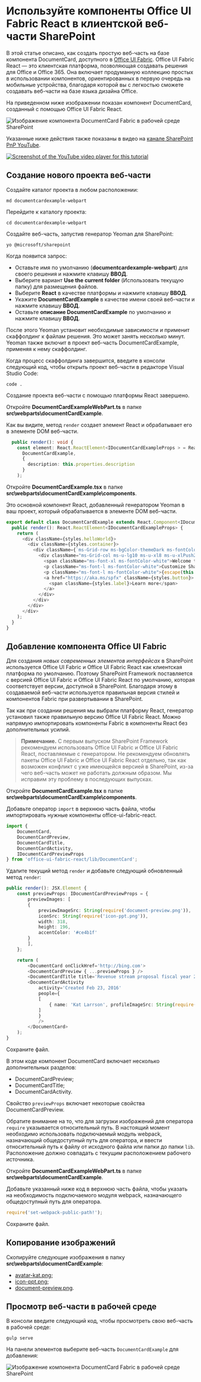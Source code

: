 # <a name="use-office-ui-fabric-react-components-in-your-sharepoint-client-side-web-part"></a>Используйте компоненты Office UI Fabric React в клиентской веб-части SharePoint

В этой статье описано, как создать простую веб-часть на базе компонента DocumentCard, доступного в [Office UI Fabric](https://github.com/OfficeDev/office-ui-fabric-react). Office UI Fabric React — это клиентская платформа, позволяющая создавать решения для Office и Office 365. Она включает продуманную коллекцию простых в использовании компонентов, ориентированных в первую очередь на мобильные устройства, благодаря которой вы с легкостью сможете создавать веб-части на базе языка дизайна Office.

На приведенном ниже изображении показан компонент DocumentCard, созданный с помощью Office UI Fabric React.

![Изображение компонента DocumentCard Fabric в рабочей среде SharePoint](../../../../images/fabric-components-doc-card-view-ex.png)

Указанные ниже действия также показаны в видео на [канале SharePoint PnP YouTube](https://www.youtube.com/watch?v=1N6kNvLxyg4&list=PLR9nK3mnD-OXvSWvS2zglCzz4iplhVrKq). 

<a href="https://www.youtube.com/watch?v=1N6kNvLxyg4&list=PLR9nK3mnD-OXvSWvS2zglCzz4iplhVrKq">
<img src="../../../../images/spfx-youtube-tutorial6.png" alt="Screenshot of the YouTube video player for this tutorial" />
</a>


## <a name="create-a-new-web-part-project"></a>Создание нового проекта веб-части

Создайте каталог проекта в любом расположении:

```
md documentcardexample-webpart
```
    
Перейдите к каталогу проекта:

```
cd documentcardexample-webpart
```

Создайте веб-часть, запустив генератор Yeoman для SharePoint:

```
yo @microsoft/sharepoint
```
    
Когда появится запрос:

* Оставьте имя по умолчанию (**documentcardexample-webpart**) для своего решения и нажмите клавишу **ВВОД**.
* Выберите вариант **Use the current folder** (Использовать текущую папку) для размещения файлов.
* Выберите **React** в качестве платформы и нажмите клавишу **ВВОД**.
* Укажите **DocumentCardExample** в качестве имени своей веб-части и нажмите клавишу **ВВОД**.
* Оставьте **описание DocumentCardExample** по умолчанию и нажмите клавишу **ВВОД**.

После этого Yeoman установит необходимые зависимости и применит скаффолдинг к файлам решения. Это может занять несколько минут. Yeoman также включит в проект веб-часть DocumentCardExample, применяя к нему скаффолдинг.
    
Когда процесс скаффолдинга завершится, введите в консоли следующий код, чтобы открыть проект веб-части в редакторе Visual Studio Code:

```
code .
```
    
Создание проекта веб-части с помощью платформы React завершено.

Откройте **DocumentCardExampleWebPart.ts** в папке **src\webparts\documentCardExample**. 

Как вы видите, метод `render` создает элемент React и обрабатывает его в элементе DOM веб-части.

```ts
  public render(): void {
    const element: React.ReactElement<IDocumentCardExampleProps > = React.createElement(
      DocumentCardExample,
      {
        description: this.properties.description
      }
    );
```
    
Откройте **DocumentCardExample.tsx** в папке **src\webparts\documentCardExample\components**. 
    
Это основной компонент React, добавленный генератором Yeoman в ваш проект, который обрабатывается в элементе DOM веб-части.

```ts
export default class DocumentCardExample extends React.Component<IDocumentCardExampleProps, void> {
  public render(): React.ReactElement<IDocumentCardExampleProps> {
    return (
      <div className={styles.helloWorld}>
        <div className={styles.container}>
          <div className={`ms-Grid-row ms-bgColor-themeDark ms-fontColor-white ${styles.row}`}>
            <div className="ms-Grid-col ms-u-lg10 ms-u-xl8 ms-u-xlPush2 ms-u-lgPush1">
              <span className="ms-font-xl ms-fontColor-white">Welcome to SharePoint!</span>
              <p className="ms-font-l ms-fontColor-white">Customize SharePoint experiences using Web Parts.</p>
              <p className="ms-font-l ms-fontColor-white">{escape(this.props.description)}</p>
              <a href="https://aka.ms/spfx" className={styles.button}>
                <span className={styles.label}>Learn more</span>
              </a>
            </div>
          </div>
        </div>
      </div>
    );
  }
}
```

## <a name="add-an-office-ui-fabric-component"></a>Добавление компонента Office UI Fabric

Для создания *новых современных элементов интерфейсах* в SharePoint используется Office UI Fabric и Office UI Fabric React как клиентская платформа по умолчанию. Поэтому SharePoint Framework поставляется с версией Office UI Fabric и Office UI Fabric React по умолчанию, которая соответствует версии, доступной в SharePoint. Благодаря этому в создаваемой веб-части используется правильная версия стилей и компонентов Fabric при развертывании в SharePoint. 

Так как при создании решения мы выбрали платформу React, генератор установил также правильную версию Office UI Fabric React. Можно напрямую импортировать компоненты Fabric в компоненты React без дополнительных усилий. 

>**Примечание.** С первым выпуском SharePoint Framework рекомендуем использовать Office UI Fabric и Office UI Fabric React, поставляемые с генератором. Не рекомендуем обновлять пакеты Office UI Fabric и Office UI Fabric React отдельно, так как возможен конфликт с уже имеющейся версией в SharePoint, из-за чего веб-часть может не работать должным образом. Мы исправим эту проблему в последующих выпусках.

Откройте **DocumentCardExample.tsx** в папке **src\webparts\documentCardExample\components**. 

Добавьте оператор `import` в верхнюю часть файла, чтобы импортировать нужные компоненты office-ui-fabric-react.

```ts
import {
    DocumentCard,
    DocumentCardPreview,
    DocumentCardTitle,
    DocumentCardActivity,
    IDocumentCardPreviewProps
} from 'office-ui-fabric-react/lib/DocumentCard';
```

Удалите текущий метод `render` и добавьте следующий обновленный метод `render`:

```ts
public render(): JSX.Element {
    const previewProps: IDocumentCardPreviewProps = {
        previewImages: [
        {
            previewImageSrc: String(require('document-preview.png')),
            iconSrc: String(require('icon-ppt.png')),
            width: 318,
            height: 196,
            accentColor: '#ce4b1f'
        }
        ],
    };

    return (
        <DocumentCard onClickHref='http://bing.com'>
        <DocumentCardPreview { ...previewProps } />
        <DocumentCardTitle title='Revenue stream proposal fiscal year 2016 version02.pptx' />
        <DocumentCardActivity
            activity='Created Feb 23, 2016'
            people={
            [
                { name: 'Kat Larrson', profileImageSrc: String(require('avatar-kat.png')) }
            ]
            }
            />
        </DocumentCard>
    );
}
```
Сохраните файл.

В этом коде компонент DocumentCard включает несколько дополнительных разделов:

* DocumentCardPreview;
* DocumentCardTitle;
* DocumentCardActivity.

Свойство `previewProps` включает некоторые свойства DocumentCardPreview.

Обратите внимание на то, что для загрузки изображений для оператора `require` указывается относительный путь. В настоящий момент необходимо использовать подключаемый модуль webpack, назначающий общедоступный путь для оператора, и ввести относительный путь к файлу от исходного файла или папки до папки `lib`. Расположение должно совпадать с текущим расположением рабочего источника.
    
Откройте **DocumentCardExampleWebPart.ts** в папке **src\webparts\documentCardExample**. 
    
Добавьте указанный ниже код в верхнюю часть файла, чтобы указать на необходимость подключаемого модуля webpack, назначающего общедоступный путь для оператора.
    
```ts
require('set-webpack-public-path!');
```
    
Сохраните файл.

## <a name="copy-the-image-assets"></a>Копирование изображений

Скопируйте следующие изображения в папку **src\webparts\documentCardExample**:

* [avatar-kat.png](https://github.com/SharePoint/sp-dev-docs/blob/master/assets/avatar-kat.png);
* [icon-ppt.png](https://github.com/SharePoint/sp-dev-docs/tree/master/assets/icon-ppt.png);
* [document-preview.png](https://github.com/SharePoint/sp-dev-docs/tree/master/assets/document-preview.png).

## <a name="preview-the-web-part-in-workbench"></a>Просмотр веб-части в рабочей среде

В консоли введите следующий код, чтобы просмотреть свою веб-часть в рабочей среде:
    
```
gulp serve
```
    
На панели элементов выберите веб-часть `DocumentCardExample` для добавления:
    
![Изображение компонента DocumentCard Fabric в рабочей среде SharePoint](../../../../images/fabric-components-doc-card-view-ex.png)

